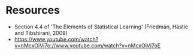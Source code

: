# Resources

* Section 4.4 of 'The Elements of Statistical Learning' (Friedman, Hastie and Tibshirani, 2009)
* https://www.youtube.com/watch?v=nMcxOiVj7o://www.youtube.com/watch?v=nMcxOiVj7oE
